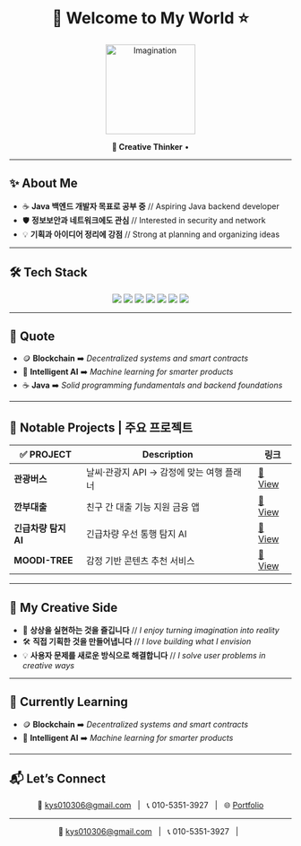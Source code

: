 <h1 align="center">🚀 Welcome to My World ⭐️</h1>
<p align="center">
  <img src="https://cdn.pixabay.com/animation/2022/10/12/22/41/22-41-33-918_512.gif" width="160" alt="Imagination"/>
</p>


<p align="center">
  <strong>🧠 Creative Thinker</strong> • 



</p>
  

---

## ✨ About Me

- ☕ **Java 백엔드 개발자 목표로 공부 중**  // Aspiring Java backend developer
- 🛡️ **정보보안과 네트워크에도 관심**  // Interested in security and network
- 💡 **기획과 아이디어 정리에 강점**  // Strong at planning and organizing ideas

---

## 🛠 Tech Stack

<div align="center">

<img src="https://img.shields.io/badge/Java-ED8B00?style=for-the-badge&logo=openjdk&logoColor=white"/>
<img src="https://img.shields.io/badge/JavaScript-F7DF1E?style=for-the-badge&logo=javascript&logoColor=black"/>
<img src="https://img.shields.io/badge/React-20232A?style=for-the-badge&logo=react&logoColor=61DAFB"/>
<img src="https://img.shields.io/badge/Node.js-339933?style=for-the-badge&logo=nodedotjs&logoColor=white"/>
<img src="https://img.shields.io/badge/PHP-777BB4?style=for-the-badge&logo=php&logoColor=white"/>
<img src="https://img.shields.io/badge/Linux-FCC624?style=for-the-badge&logo=linux&logoColor=black"/>
<img src="https://img.shields.io/badge/Git-F05032?style=for-the-badge&logo=git&logoColor=white"/>

</div>

---

## 🌟 Quote 

- 🪙 **Blockchain** ➡️ *Decentralized systems and smart contracts*
- 🤖 **Intelligent AI** ➡️ *Machine learning for smarter products*
- ☕ **Java** ➡️ *Solid programming fundamentals and backend foundations*

---

## 🧩 Notable Projects | 주요 프로젝트

| ✅ PROJECT | Description | 링크 |
|---|---|---|
| **관광버스** | 날씨·관광지 API → 감정에 맞는 여행 플래너 | [🔗 View](#) |
| **깐부대출** | 친구 간 대출 기능 지원 금융 앱 |[🔗 View](#) |
| **긴급차량 탐지 AI** | 긴급차량 우선 통행 탐지 AI | [🔗 View](#) |
| **MOODI-TREE** | 감정 기반 콘텐츠 추천 서비스 | [🔗 View](#) |


---

## 🎨 My Creative Side

- 🎈 **상상을 실현하는 것을 즐깁니다**  //  *I enjoy turning imagination into reality*
- 🛠 **직접 기획한 것을 만들어냅니다**  //  *I love building what I envision*
- 💡 **사용자 문제를 새로운 방식으로 해결합니다**  //  *I solve user problems in creative ways*


---

## 🧭 Currently Learning

- 🪙 **Blockchain** ➡️ *Decentralized systems and smart contracts*
- 🤖 **Intelligent AI** ➡️ *Machine learning for smarter products*

---

## 📬 Let’s Connect

<p align="center">
  📧 <a href="mailto:kys010306@gmail.com">kys010306@gmail.com</a> &nbsp; | &nbsp;
  📞 010-5351-3927 &nbsp; | &nbsp;
  🌐 <a href="https://your-portfolio-url.com">Portfolio</a>
</p>


---

<p align="center">
  📧 <a href="mailto:kys010306@gmail.com">kys010306@gmail.com</a> &nbsp; | &nbsp;
  📞 010-5351-3927 &nbsp; | &nbsp;
</p>


